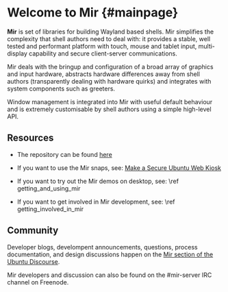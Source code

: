 # Welcome to Mir {#mainpage}

**Mir** is set of libraries for building Wayland based shells. Mir
simplifies the complexity that shell authors need to deal with: it
provides a stable, well tested and performant platform with touch,
mouse and tablet input, multi-display capability and secure
client-server communications.

Mir deals with the bringup and configuration of a broad array of
graphics and input hardware, abstracts hardware differences away
from shell authors (transparently dealing with hardware quirks) and
integrates with system components such as greeters.

Window management is integrated into Mir with useful default behaviour
and is extremely customisable by shell authors using a simple high-level
API.

## Resources
- The repository can be found [here](https://github.com/MirServer/mir)
- If you want to use the Mir snaps, see: 
  [Make a Secure Ubuntu Web Kiosk](https://mir-server.io/docs/make-a-secure-ubuntu-web-kiosk)

- If you want to try out the Mir demos on desktop, see: \ref getting_and_using_mir

- If you want to get involved in Mir development, see: \ref getting_involved_in_mir

## Community

Developer blogs, develompent announcements, questions, process documentation, and design
discussions happen on the [Mir section of the Ubuntu Discourse](https://discourse.ubuntu.com/c/mir).

Mir developers and discussion can also be found on the \#mir-server IRC channel on Freenode.
